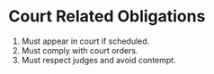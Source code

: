 # Court Related Obligations

1. Must appear in court if scheduled.
2. Must comply with court orders.
3. Must respect judges and avoid contempt.
